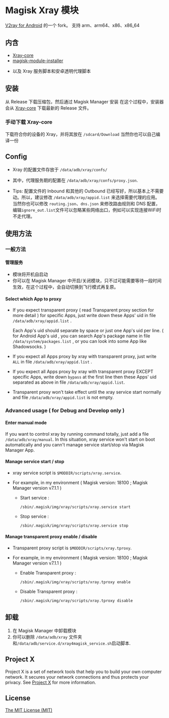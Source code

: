 # Magisk Xray 模块
[V2ray for Android](https://github.com/Magisk-Modules-Repo/v2ray) 的一个 fork。
支持 arm、arm64、x86、x86_64


## 内含

* [Xray-core](<https://github.com/XTLS/Xray-core>)
* [magisk-module-installer](https://github.com/topjohnwu/magisk-module-installer)

- 以及 Xray 服务脚本和安卓透明代理脚本



## 安装

从 Release 下载压缩包，然后通过 Magisk Manager 安装
在这个过程中，安装器会从 [Xray-core](<https://github.com/XTLS/Xray-core>) 下载最新的 Release 文件。

### 手动下载 Xray-core

下载符合你的设备的 Xray，并将其放在 `/sdcard/Download`
当然你也可以自己编译一份

## Config

- Xray 的配置文件存放于 `/data/adb/xray/confs/`
- 其中，代理服务期的配置在 `/data/adb/xray/confs/proxy.json`.

- Tips: 配置文件的 Inbound 和其他的 Outbound 已经写好，所以基本上不需要动。所以，建议修改 `/data/adb/xray/appid.list` 来选择需要代理的应用。当然你也可以修改 `routing.json`、`dns.json` 来修改路由规则和 DNS 配置，编辑`ignore_out.list`文件可以忽略某些网络出口，例如可以实现连接WiFi时不走代理。


## 使用方法

### 一般方法

#### 管理服务

- 模块将开机自启动
- 你可以在 Magisk Manager 中开启/关闭模块，只不过可能需要等待一段时间生效，在这个过程中，会自动切换到飞行模式再复原。


#### Select which App to proxy

- If you expect transparent proxy ( read Transparent proxy section for more detail ) for specific Apps, just write down these Apps' uid in file `/data/adb/xray/appid.list` . 

  Each App's uid should separate by space or just one App's uid per line. ( for Android App's uid , you can search App's package name in file `/data/system/packages.list` , or you can look into some App like Shadowsocks. )

- If you expect all Apps proxy by xray with transparent proxy, just write `ALL` in file `/data/adb/xray/appid.list` .

- If you expect all Apps proxy by xray with transparent proxy EXCEPT specific Apps, write down `bypass` at the first line then these Apps' uid separated as above in file `/data/adb/xray/appid.list`. 

- Transparent proxy won't take effect until the xray service start normally and file `/data/adb/xray/appid.list` is not empty.


### Advanced usage ( for Debug and Develop only )

#### Enter manual mode

If you want to control xray by running command totally, just add a file `/data/adb/xray/manual`.  In this situation, xray service won't start on boot automatically and you cann't manage service start/stop via Magisk Manager App. 



#### Manage service start / stop

- xray service script is `$MODDIR/scripts/xray.service`.

- For example, in my environment ( Magisk version: 18100 ; Magisk Manager version v7.1.1 )

  - Start service : 

    `/sbin/.magisk/img/xray/scripts/xray.service start`

  - Stop service :

    `/sbin/.magisk/img/xray/scripts/xray.service stop`



#### Manage transparent proxy enable / disable

- Transparent proxy script is `$MODDIR/scripts/xray.tproxy`.

- For example, in my environment ( Magisk version: 18100 ; Magisk Manager version v7.1.1 )

  - Enable Transparent proxy : 

    `/sbin/.magisk/img/xray/scripts/xray.tproxy enable`

  - Disable Transparent proxy :

    `/sbin/.magisk/img/xray/scripts/xray.tproxy disable`


## 卸载

1. 在 Magisk Manager 中卸载模块
2. 你可以删除 `/data/adb/xray` 文件夹和`/data/adb/service.d/xray4magisk_service.sh`启动脚本.



## Project X

Project X is a set of network tools that help you to build your own computer network. It secures your network connections and thus protects your privacy. See [Project X](https://github.com/XTLS/xray-core) for more information.



## License

[The MIT License (MIT)](https://raw.githubusercontent.com/XTLS/xray-core/master/LICENSE)
